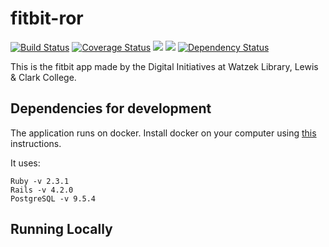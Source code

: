 # fitbit-ror
[![Build Status](https://travis-ci.org/WatzekDigitalInitiatives/fitbit-ror.svg?branch=master)](https://travis-ci.org/WatzekDigitalInitiatives/fitbit-ror) [![Coverage Status](https://coveralls.io/repos/github/WatzekDigitalInitiatives/fitbit-ror/badge.svg?branch=master)](https://coveralls.io/github/WatzekDigitalInitiatives/fitbit-ror?branch=master)
[![](https://images.microbadger.com/badges/version/watzek/fitbit.svg)](http://microbadger.com/images/watzek/fitbit "Get your own version badge on microbadger.com")
[![](https://images.microbadger.com/badges/image/watzek/fitbit.svg)](http://microbadger.com/images/watzek/fitbit "Get your own image badge on microbadger.com") [![Dependency Status](https://www.versioneye.com/user/projects/57c0e6a8968d640049e12166/badge.svg?style=flat-square)](https://www.versioneye.com/user/projects/57c0e6a8968d640049e12166)

This is the fitbit app made by the Digital Initiatives at Watzek Library, Lewis & Clark College.

## Dependencies for development

The application runs on docker. Install docker on your computer using [this](https://docs.docker.com/engine/installation/) instructions.

It uses:

```
Ruby -v 2.3.1
Rails -v 4.2.0
PostgreSQL -v 9.5.4
```

## Running Locally
